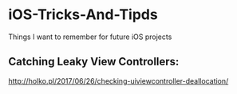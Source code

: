 # iOS-Tricks-And-Tipds
Things I want to remember for future iOS projects

## Catching Leaky View Controllers:
http://holko.pl/2017/06/26/checking-uiviewcontroller-deallocation/

